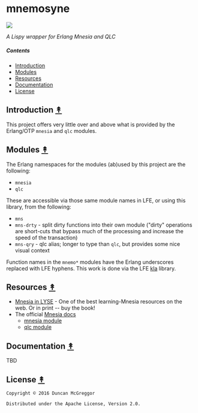 # mnemosyne

[![][mnemosyne-logo]][mnemosyne-logo-large]

[mnemosyne-logo]: resources/images/mnemosyne-y500.png
[mnemosyne-logo-large]: resources/images/mnemosyne-y2000.png

*A Lispy wrapper for Erlang Mnesia and QLC*


##### Contents

* [Introduction](#introduction-)
* [Modules](#modules-)
* [Resources](#resources-)
* [Documentation](#documentation-)
* [License](#license-)


## Introduction [&#x219F;](#contents)

This project offers very little over and above what is provided by the Erlang/OTP ``mnesia`` and ``qlc`` modules.


## Modules [&#x219F;](#contents)

The Erlang namespaces for the modules (ab)used by this project are the following:

* ``mnesia``
* ``qlc``

These are accessible via those same module names in LFE, or using this library, from the following:

* ``mns``
* ``mns-drty`` - split dirty functions into their own module ("dirty" operations are short-cuts that bypass much of the processing and increase the speed of the transaction)
* ``mns-qry`` - qlc alias; longer to type than ``qlc``, but provides some nice visual context

Function names in the ``mnemo*`` modules have the Erlang underscores replaced with LFE hyphens. This work is done via the LFE [kla](https://github.com/lfex/kla) library.


## Resources [&#x219F;](#contents)

* [Mnesia in LYSE](http://learnyousomeerlang.com/mnesia) - One of the best learning-Mnesia resources on the web. Or in print -- buy the book!
* The official [Mnesia docs](http://erlang.org/doc/apps/mnesia/Mnesia_chap1.html)
  * [mnesia module](http://erlang.org/doc/man/mnesia.html)
  * [qlc module](http://erlang.org/doc/man/qlc.html)


## Documentation [&#x219F;](#contents)

TBD


## License [&#x219F;](#contents)

```
Copyright © 2016 Duncan McGreggor

Distributed under the Apache License, Version 2.0.
```
